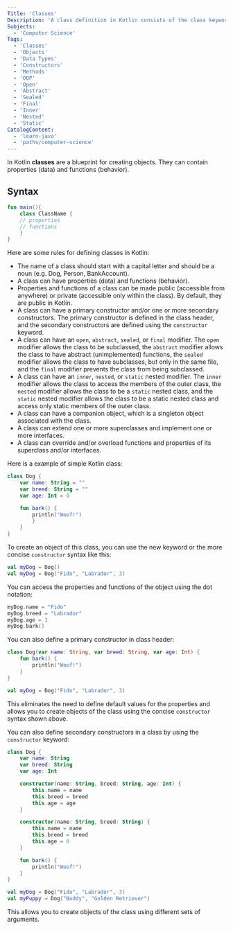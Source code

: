 ```yaml
---
Title: 'Classes'
Description: 'A class definition in Kotlin consists of the class keyword, followed by the name of the class, and a block of code enclosing the properties and functions of the class.'
Subjects:
  - 'Computer Science'
Tags:
  - 'Classes'
  - 'Objects'
  - 'Data Types'
  - 'Constructors'
  - 'Methods'
  - 'OOP'
  - 'Open'
  - 'Abstract'
  - 'Sealed'
  - 'Final'
  - 'Inner'
  - 'Nested'
  - 'Static'
CatalogContent:
  - 'learn-java'
  - 'paths/computer-science'
---
```


In Kotlin **classes** are a blueprint for creating objects. They can contain properties (data) and functions (behavior).

## Syntax

```kotlin
fun main(){
    class ClassName {
    // properties
    // functions
    }
}
```

Here are some rules for defining classes in Kotlin:

- The name of a class should start with a capital letter and should be a noun (e.g. Dog, Person, BankAccount).
- A class can have properties (data) and functions (behavior).
- Properties and functions of a class can be made public (accessible from anywhere) or private (accessible only within the class). By default, they are public in Kotlin.
- A class can have a primary constructor and/or one or more secondary constructors. The primary constructor is defined in the class header, and the secondary constructors are defined using the `constructor` keyword.
- A class can have an `open`, `abstract`, `sealed`, or `final` modifier. The `open` modifier allows the class to be subclassed, the `abstract` modifier allows the class to have abstract (unimplemented) functions, the `sealed` modifier allows the class to have subclasses, but only in the same file, and the `final` modifier prevents the class from being subclassed.
- A class can have an `inner`, `nested`, or `static` nested modifier. The `inner` modifier allows the class to access the members of the outer class, the `nested` modifier allows the class to be a `static` nested class, and the `static` nested modifier allows the class to be a static nested class and access only static members of the outer class.
- A class can have a companion object, which is a singleton object associated with the class.
- A class can extend one or more superclasses and implement one or more interfaces.
- A class can override and/or overload functions and properties of its superclass and/or interfaces.

Here is a example of simple Kotlin class:

```kotlin
class Dog {
    var name: String = ""
    var breed: String = ""
    var age: Int = 0

    fun bark() {
        println("Woof!")
        }
    }
}
```

To create an object of this class, you can use the new keyword or the more concise `constructor` syntax like this:

```kotlin
val myDog = Dog()
val myDog = Dog("Fido", "Labrador", 3)
```

You can access the properties and functions of the object using the dot notation:

```kotlin
myDog.name = "Fido"
myDog.breed = "Labrador"
myDog.age = 3
myDog.bark()
```

You can also define a primary constructor in class header:

```kotlin
class Dog(var name: String, var breed: String, var age: Int) {
    fun bark() {
        println("Woof!")
    }
}

val myDog = Dog("Fido", "Labrador", 3)
```

This eliminates the need to define default values for the properties and allows you to create objects of the class using the concise `constructor` syntax shown above.

You can also define secondary constructors in a class by using the `constructor` keyword:

```kotlin
class Dog {
    var name: String
    var breed: String
    var age: Int

    constructor(name: String, breed: String, age: Int) {
        this.name = name
        this.breed = breed
        this.age = age
    }

    constructor(name: String, breed: String) {
        this.name = name
        this.breed = breed
        this.age = 0
    }

    fun bark() {
        println("Woof!")
    }
}

val myDog = Dog("Fido", "Labrador", 3)
val myPuppy = Dog("Buddy", "Golden Retriever")
```

This allows you to create objects of the class using different sets of arguments.
